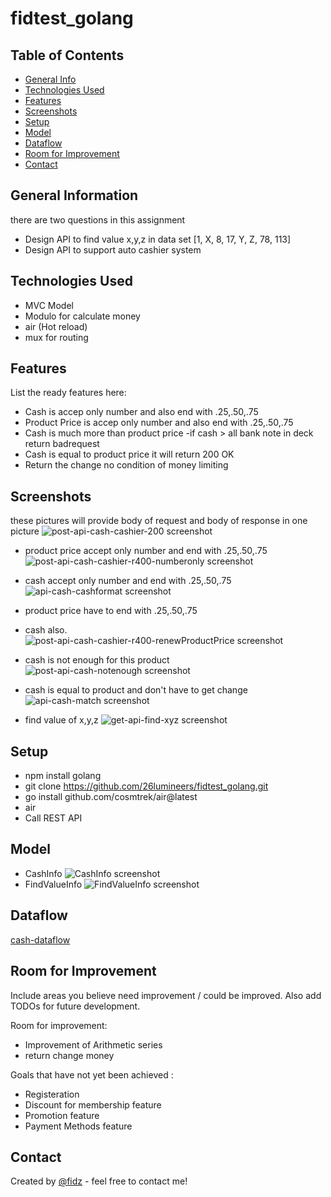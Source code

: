 # fidtest_golang

## Table of Contents
* [General Info](#general-information)
* [Technologies Used](#technologies-used)
* [Features](#features)
* [Screenshots](#screenshots)
* [Setup](#setup)
* [Model](#model)
* [Dataflow](#dataflow)
* [Room for Improvement](#room-for-improvement)
* [Contact](#contact)


## General Information
there are two questions in this assignment
- Design API to find value x,y,z in data set [1, X, 8, 17, Y, Z, 78, 113]
- Design API to support auto cashier system


## Technologies Used
- MVC Model
- Modulo for calculate money
- air (Hot reload)
- mux for routing


## Features
List the ready features here:
- Cash is accep only number and also end with .25,.50,.75
- Product Price is accep only number and also end with .25,.50,.75
- Cash is much more than product price
    -if cash > all bank note in deck return badrequest
- Cash is equal to product price it will return 200 OK
- Return the change no condition of money limiting


## Screenshots
these pictures will provide body of request and body of response in one picture
![post-api-cash-cashier-200 screenshot](./images/post-api-cash-cashier-200.png)
- product price accept only number and end with .25,.50,.75
![post-api-cash-cashier-r400-numberonly screenshot](./images/post-api-cash-cashier-r400-numberonly.png)
- cash accept only number and end with .25,.50,.75
![api-cash-cashformat screenshot](./images/api-cash-cashformat.png)
- product price have to end with .25,.50,.75
- cash also.
![post-api-cash-cashier-r400-renewProductPrice screenshot](./images/post-api-cash-cashier-r400-renewProductPrice.png)
- cash is not enough for this product
![post-api-cash-notenough screenshot](./images/post-api-cash-notenough.png)
- cash is equal to product and don't have to get change
![api-cash-match screenshot](./images/api-cash-match.png)

- find value of x,y,z
![get-api-find-xyz screenshot](./images/get-api-find-xyz.png)
<!-- If you have screenshots you'd like to share, include them here. -->


## Setup
- npm install golang
- git clone https://github.com/26lumineers/fidtest_golang.git
- go install github.com/cosmtrek/air@latest
- air
- Call REST API


## Model
- CashInfo
![CashInfo screenshot](./images/CashInfo.png)
- FindValueInfo
![FindValueInfo screenshot](./images/FindValueInfo.png)

## Dataflow
[cash-dataflow](./images/cash-dataflow.pdf)


## Room for Improvement
Include areas you believe need improvement / could be improved. Also add TODOs for future development.

Room for improvement:
- Improvement of Arithmetic series
- return change money

Goals that have not yet been achieved :
- Registeration
- Discount for membership feature 
- Promotion feature
- Payment Methods feature



## Contact
Created by [@fidz](https://linktr.ee/fidz.firman) - feel free to contact me!


<!-- You don't have to include all sections - just the one's relevant to your project -->
